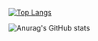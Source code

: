 
<!-- 메시지 형식의 자기소개 --> 
<!-- ![https://github.com/Ropung/Ropung/blob/main/chat.svg](https://github.com/Ropung/Ropung/blob/main/chat.svg) -->

[![Top Langs](https://github-readme-stats.vercel.app/api/top-langs/?username=Ropung&layout=compact&theme=radical)](https://github.com/Ropung/github-readme-stats)

![Anurag's GitHub stats](https://github-readme-stats.vercel.app/api?username=Ropung&show_icons=true&theme=radical)

<!-- [![Solved.ac Profile](http://mazassumnida.wtf/api/v2/generate_badge?boj=nogi5676)](https://solved.ac/nogi5676/) -->
